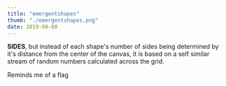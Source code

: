```yaml
---
title: "emergentshapes"
thumb: "./emergentshapes.png"
date: 2019-08-08
---
```


**SIDES**, but instead of each shape's number of sides being determined by it's distance from the center of the canvas, it is based on a self similar stream of random numbers calculated across the grid.

Reminds me of a flag
